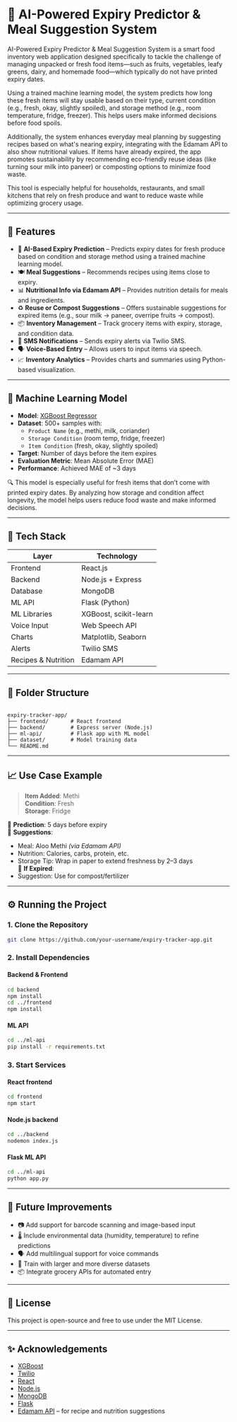 


# 🧠 AI-Powered Expiry Predictor & Meal Suggestion System

AI-Powered Expiry Predictor & Meal Suggestion System is a smart food inventory web application designed specifically to tackle the challenge of managing unpacked or fresh food items—such as fruits, vegetables, leafy greens, dairy, and homemade food—which typically do not have printed expiry dates.

Using a trained machine learning model, the system predicts how long these fresh items will stay usable based on their type, current condition (e.g., fresh, okay, slightly spoiled), and storage method (e.g., room temperature, fridge, freezer). This helps users make informed decisions before food spoils.

Additionally, the system enhances everyday meal planning by suggesting recipes based on what's nearing expiry, integrating with the Edamam API to also show nutritional values. If items have already expired, the app promotes sustainability by recommending eco-friendly reuse ideas (like turning sour milk into paneer) or composting options to minimize food waste.

This tool is especially helpful for households, restaurants, and small kitchens that rely on fresh produce and want to reduce waste while optimizing grocery usage.

---

## 🚀 Features

- 🧠 **AI-Based Expiry Prediction** – Predicts expiry dates for fresh produce based on condition and storage method using a trained machine learning model.
- 🍽️ **Meal Suggestions** – Recommends recipes using items close to expiry.
- 📊 **Nutritional Info via Edamam API** – Provides nutrition details for meals and ingredients.
- ♻️ **Reuse or Compost Suggestions** – Offers sustainable suggestions for expired items (e.g., sour milk → paneer, overripe fruits → compost).
- 📦 **Inventory Management** – Track grocery items with expiry, storage, and condition data.
- 🔔 **SMS Notifications** – Sends expiry alerts via Twilio SMS.
- 🗣️ **Voice-Based Entry** – Allows users to input items via speech.
- 📈 **Inventory Analytics** – Provides charts and summaries using Python-based visualization.

---

## 🧠 Machine Learning Model

- **Model**: [XGBoost Regressor](https://xgboost.readthedocs.io/)
- **Dataset**: 500+ samples with:
  - `Product Name` (e.g., methi, milk, coriander)
  - `Storage Condition` (room temp, fridge, freezer)
  - `Item Condition` (fresh, okay, slightly spoiled)
- **Target**: Number of days before the item expires
- **Evaluation Metric**: Mean Absolute Error (MAE)
- **Performance**: Achieved MAE of ~3 days

🔍 This model is especially useful for fresh items that don’t come with printed expiry dates. By analyzing how storage and condition affect longevity, the model helps users reduce food waste and make informed decisions.

---

## 🧰 Tech Stack

| Layer           | Technology              |
|------------------|-------------------------|
| Frontend         | React.js                |
| Backend          | Node.js + Express       |
| Database         | MongoDB                 |
| ML API           | Flask (Python)          |
| ML Libraries     | XGBoost, scikit-learn   |
| Voice Input      | Web Speech API          |
| Charts           | Matplotlib, Seaborn     |
| Alerts           | Twilio SMS              |
| Recipes & Nutrition | Edamam API           |

---

## 📂 Folder Structure

```

expiry-tracker-app/
├── frontend/       # React frontend
├── backend/        # Express server (Node.js)
├── ml-api/         # Flask app with ML model
├── dataset/        # Model training data
└── README.md

````

---

## 📈 Use Case Example

> **Item Added**: Methi  
> **Condition**: Fresh  
> **Storage**: Fridge  

🔹 **Prediction**: 5 days before expiry  
🔹 **Suggestions**:
  - Meal: Aloo Methi *(via Edamam API)*
  - Nutrition: Calories, carbs, protein, etc.
  - Storage Tip: Wrap in paper to extend freshness by 2–3 days  
🔹 **If Expired**:
  - Suggestion: Use for compost/fertilizer

---

## ⚙️ Running the Project

### 1. Clone the Repository

```bash
git clone https://github.com/your-username/expiry-tracker-app.git
````

### 2. Install Dependencies

#### Backend & Frontend

```bash
cd backend
npm install
cd ../frontend
npm install
```

#### ML API

```bash
cd ../ml-api
pip install -r requirements.txt
```

### 3. Start Services

#### React frontend

```bash
cd frontend
npm start
```

#### Node.js backend

```bash
cd ../backend
nodemon index.js
```

#### Flask ML API

```bash
cd ../ml-api
python app.py
```

---

## 🌱 Future Improvements

* 📷 Add support for barcode scanning and image-based input
* 🌡️ Include environmental data (humidity, temperature) to refine predictions
* 🗣️ Add multilingual support for voice commands
* 🧠 Train with larger and more diverse datasets
* 📦 Integrate grocery APIs for automated entry

---

## 📜 License

This project is open-source and free to use under the MIT License.

---

## ✨ Acknowledgements

* [XGBoost](https://xgboost.readthedocs.io/)
* [Twilio](https://www.twilio.com/)
* [React](https://reactjs.org/)
* [Node.js](https://nodejs.org/)
* [MongoDB](https://www.mongodb.com/)
* [Flask](https://flask.palletsprojects.com/)
* [Edamam API](https://developer.edamam.com/) – for recipe and nutrition suggestions






